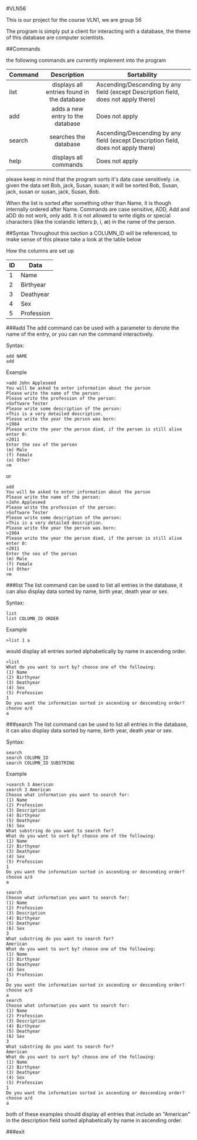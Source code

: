 #VLN56

This is our project for the course VLN1, we are group 56

The program is simply put a client for interacting with a database, the theme of this database are computer scientists.

##Commands

the following commands are currently implement into the program

| Command       | Description                                | Sortability                                                                        |
| ------------- |:------------------------------------------:|------------------------------------------------------------------------------------|
| list          | displays all entries found in the database | Ascending/Descending by any field (except Description field, does not apply there) |
| add           | adds a new entry to the database           | Does not apply                                                                     |
| search        | searches the database                      | Ascending/Descending by any field (except Description field, does not apply there) |
| help          | displays all commands                      | Does not apply                                                                     |

please keep in mind that the program sorts it's data case sensitively. i.e. given the data set Bob, jack, Susan, susan; it will be sorted Bob, Susan, jack, susan or susan, jack, Susan, Bob.

When the list is sorted after something other than Name, it is though internally ordered after Name.
Commands are case sensitive, ADD, Add and aDD do not work, only add.
It is not allowed to write digits or special characters (like the icelandic letters þ, í, æ) in the name of the person.

##Syntax
Throughout this section a COLUMN_ID will be referenced, to make sense of this please take a look at the table below

How the columns are set up

|   ID     |   Data      |
| -------- | ----------- |
| 1        | Name        |
| 2        | Birthyear   |
| 3        | Deathyear   |
| 4        | Sex         |
| 5        | Profession  |



###add
The add command can be used with a parameter to denote the name of the entry, or you can run the command interactively.

Syntax:
```
add NAME
add
```
Example

```
>add John Appleseed
You will be asked to enter information about the person
Please write the name of the person:
Please write the profession of the person:
>Software Tester
Please write some description of the person:
>This is a very detailed description.
Please write the year the person was born:
>1984
Please write the year the person died, if the person is still alive enter 0:
>2011
Enter the sex of the person
(m) Male
(f) Female
(o) Other
>m
```
or

```
add
You will be asked to enter information about the person
Please write the name of the person:
>John Appleseed
Please write the profession of the person:
>Software Tester
Please write some description of the person:
>This is a very detailed description.
Please write the year the person was born:
>1984
Please write the year the person died, if the person is still alive enter 0:
>2011
Enter the sex of the person
(m) Male
(f) Female
(o) Other
>m
```

###list
The list command can be used to list all entries in the database, it can also display data sorted by name, birth year, death year or sex.

Syntax:
```
list
list COLUMN_ID ORDER
```


Example

```
>list 1 a
```
would display all entries sorted alphabetically by name in ascending order.

```
>list
What do you want to sort by? choose one of the following:
(1) Name
(2) Birthyear
(3) Deathyear
(4) Sex
(5) Profession
1
Do you want the information sorted in ascending or descending order? choose a/d
a
```
###search
The list command can be used to list all entries in the database, it can also display data sorted by name, birth year, death year or sex.

Syntax:
```
search
search COLUMN_ID
search COLUMN_ID SUBSTRING
```

Example

```
>search 3 American
search 3 American
Choose what information you want to search for:
(1) Name
(2) Profession
(3) Description
(4) Birthyear
(5) Deathyear
(6) Sex
What substring do you want to search for?
What do you want to sort by? choose one of the following:
(1) Name
(2) Birthyear
(3) Deathyear
(4) Sex
(5) Profession
1
Do you want the information sorted in ascending or descending order? choose a/d
a
```

```
search
Choose what information you want to search for:
(1) Name
(2) Profession
(3) Description
(4) Birthyear
(5) Deathyear
(6) Sex
3
What substring do you want to search for?
American
What do you want to sort by? choose one of the following:
(1) Name
(2) Birthyear
(3) Deathyear
(4) Sex
(5) Profession
1
Do you want the information sorted in ascending or descending order? choose a/d
a
search
Choose what information you want to search for:
(1) Name
(2) Profession
(3) Description
(4) Birthyear
(5) Deathyear
(6) Sex
3
What substring do you want to search for?
American
What do you want to sort by? choose one of the following:
(1) Name
(2) Birthyear
(3) Deathyear
(4) Sex
(5) Profession
1
Do you want the information sorted in ascending or descending order? choose a/d
a

```
both of these examples should display all entries that include an "American" in the description field sorted alphabetically by name in ascending order.

###exit

